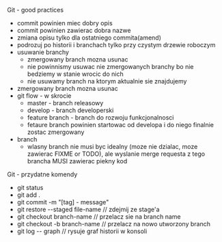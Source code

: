 Git - good practices

* commit powinien miec dobry opis
* commit powinien zawierac dobra nazwe
* zmiana opisu tylko dla ostatniego commita(amend)
* podrozuj po historii i branchach tylko przy czystym drzewie roboczym
* usuwanie branchy
    * zmergowany branch mozna usunac
    * nie powinnismy usuwac nie zmergowanych branchy bo nie bedziemy w stanie wrocic do nich
    * nie usuwamy branch na ktorym aktualnie sie znajdujemy
* zmergowany branch mozna usunac
* git flow - w skrocie
    * master - branch releasowy
    * develop - branch developerski
    * feature branch - branch do rozwoju funkcjonalnosci
    * fetaure branch powinien startowac od developa i do niego finalnie zostac zmergowany
* branch
    * wlasny branch nie musi byc idealny (moze nie dzialac, moze zawierac FIXME or TODO),
      ale wyslanie merge requesta z tego brancha MUSI zawierac piekny kod

Git - przydatne komendy
* git status
* git add .
* git commit -m "[tag] - message"
* git restore --staged file-name // zdejmij ze stage'a
* git checkout branch-name // przelacz sie na branch name
* git checkout -b branch-name // przelacz na nowo utworzony branch
* git log -- graph // rysuje graf historii w konsoli
